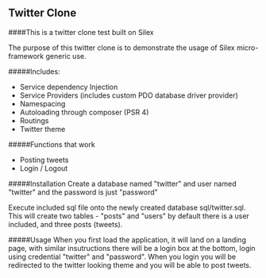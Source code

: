 ## Twitter Clone
####This is a twitter clone test built on Silex


The purpose of this twitter clone is to demonstrate the usage of Silex micro-framework
generic use.
 
#####Includes:
 
 - Service dependency Injection
 - Service Providers (includes custom PDO database driver provider)
 - Namespacing
 - Autoloading through composer (PSR 4)
 - Routings
 - Twitter theme
 
#####Functions that work
 - Posting tweets
 - Login / Logout 
 
#####Installation
Create a database named "twitter" and user named "twitter" and the password is just "password"

Execute included sql file onto the newly created database sql/twitter.sql. This will create two tables - "posts" and "users"
by default there is a user included, and three posts (tweets).

#####Usage
When you first load the application, it will land on a landing page, with similar insutructions 
there will be a login box at the bottom,  login using credential "twitter" and "password".
When you login you will be redirected to the twitter looking theme and you will be able to post tweets.
